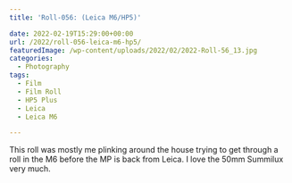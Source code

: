 ```yaml
---
title: 'Roll-056: (Leica M6/HP5)'

date: 2022-02-19T15:29:00+00:00
url: /2022/roll-056-leica-m6-hp5/
featuredImage: /wp-content/uploads/2022/02/2022-Roll-56_13.jpg
categories:
  - Photography
tags:
  - Film
  - Film Roll
  - HP5 Plus
  - Leica
  - Leica M6

---
```

This roll was mostly me plinking around the house trying to get through a roll in the M6 before the MP is back from Leica. I love the 50mm Summilux very much.

<figure class="wp-block-image size-large">

<img src="/img/2022/02/2022-Roll-56_07.jpg" alt=""  /></figure> <figure class="wp-block-image size-large"><img src="/img/2022/02/2022-Roll-56_09.jpg" alt=""  /></figure> <figure class="wp-block-image size-large"><img src="/img/2022/02/2022-Roll-56_12.jpg" alt=""  /></figure> <figure class="wp-block-image size-large"><img src="/img/2022/02/2022-Roll-56_13.jpg" alt=""  /></figure> <figure class="wp-block-image size-large"><img src="/img/2022/02/2022-Roll-56_15.jpg" alt=""  /></figure> <figure class="wp-block-image size-large"><img src="/img/2022/02/2022-Roll-56_20.jpg" alt=""  /></figure> <figure class="wp-block-image size-large"><img src="/img/2022/02/2022-Roll-56_24.jpg" alt=""  /></figure>